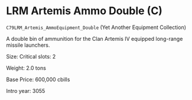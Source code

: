 # LRM Artemis Ammo Double (C)

`C79LRM_Artemis_AmmoEquipment_Double` (Yet Another Equipment Collection)

A double bin of ammunition for the Clan Artemis IV equipped long-range missile launchers.

Size: Critical slots: 2

Weight: 2.0 tons

Base Price: 600,000 cbills

Intro year: 3055

